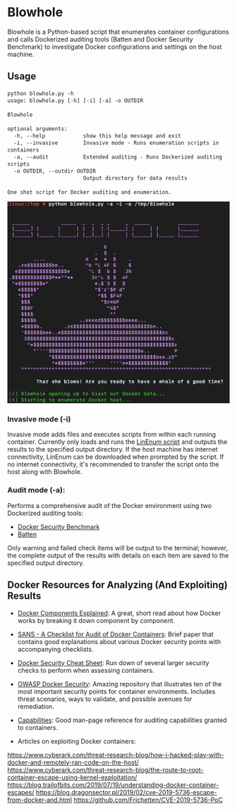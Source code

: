 # Blowhole
Blowhole is a Python-based script that enumerates container configurations and calls Dockerized auditing tools (Batten and Docker Security Benchmark) to investigate Docker configurations and settings on the host machine.

## Usage
```
python blowhole.py -h
usage: blowhole.py [-h] [-i] [-a] -o OUTDIR

Blowhole

optional arguments:
  -h, --help            show this help message and exit
  -i, --invasive        Invasive mode - Runs enumeration scripts in containers
  -a, --audit           Extended auditing - Runs Dockerized auditing scripts
  -o OUTDIR, --outdir OUTDIR
                        Output directory for data results

One shot script for Docker auditing and enumeration.
```

![Script_Image](https://github.com/Keramas/Blowhole/blob/master/images/blowhole_exec.png?raw=true)

### Invasive mode (-i)
Invasive mode adds files and executes scripts from within each running container. Currently only loads and runs the [LinEnum script](https://github.com/rebootuser/LinEnum) and outputs the results to the specified output directory. If the host machine has internet connectivity, LinEnum can be downloaded when prompted by the script. If no internet connectivity, it's recommended to transfer the script onto the host along with Blowhole.

### Audit mode (-a):
Performs a comprehensive audit of the Docker environment using two Dockerized auditing tools:

* [Docker Security Benchmark](https://github.com/docker/dockerbench-security)
* [Batten](https://github.com/dockersecuritytools/batten)

Only warning and failed check items will be output to the terminal; however, the complete output of the results with details on each item are saved to the specified output directory.

## Docker Resources for Analyzing (And Exploiting) Results
* [Docker Components Explained](http://alexander.holbreich.org/docker-components-explained/):
A great, short read about how Docker works by breaking it down component by component.

* [SANS - A Checklist for Audit of Docker Containers](https://www.sans.org/reading-room/whitepapers/auditing/checklist-audit-docker-containers-37437):
Brief paper that contains good explanations about various Docker security points with accompanying checklists.

* [Docker Security Cheat Sheet](https://cheatsheetseries.owasp.org/cheatsheets/Docker_Security_Cheat_Sheet.html):
Run down of several larger security checks to perform when assessing containers.

* [OWASP Docker Security](https://github.com/OWASP/Docker-Security):
Amazing repository that illustrates ten of the most important security points for container environments. Includes threat scenarios, ways to validate, and possible avenues for remediation.

* [Capabilities](http://man7.org/linux/man-pages/man7/capabilities.7.html):
Good man-page reference for auditing capabilities granted to containers.

* Articles on exploiting Docker containers:

https://www.cyberark.com/threat-research-blog/how-i-hacked-play-with-docker-and-remotely-ran-code-on-the-host/
https://www.cyberark.com/threat-research-blog/the-route-to-root-container-escape-using-kernel-exploitation/
https://blog.trailofbits.com/2019/07/19/understanding-docker-container-escapes/
https://blog.dragonsector.pl/2019/02/cve-2019-5736-escape-from-docker-and.html
https://github.com/Frichetten/CVE-2019-5736-PoC
